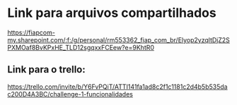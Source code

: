 # Link para arquivos compartilhados
https://fiapcom-my.sharepoint.com/:f:/g/personal/rm553362_fiap_com_br/Elyop2yzqltDjZ2SPXMOaf8BvKPxHE_TLD12sgqxxFCEew?e=9KhtR0

## Link para o trello:
https://trello.com/invite/b/Y6FvPQiT/ATTI141fa1ad8c2f1c1181c2d4b5b535dac200D4A3BC/challenge-1-funcionalidades